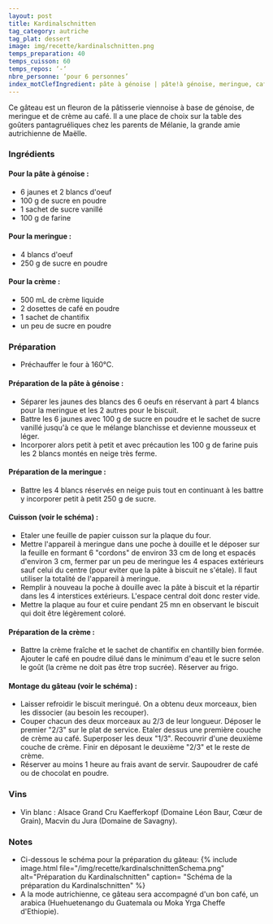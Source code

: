 ```yaml
---
layout: post
title: Kardinalschnitten
tag_category: autriche
tag_plat: dessert
image: img/recette/kardinalschnitten.png
temps_preparation: 40
temps_cuisson: 60
temps_repos: ‘-‘
nbre_personne: ‘pour 6 personnes’
index_motClefIngredient: pâte à génoise | pâte!à génoise, meringue, café
---
```

Ce gâteau est un fleuron de la pâtisserie viennoise à base de génoise, de meringue et de crème au café. Il a une place de choix sur la table des goûters pantagruéliques chez les parents de Mélanie, la grande amie autrichienne de Maëlle.

### Ingrédients
#### Pour la pâte à génoise :
* 6 jaunes et 2 blancs d'oeuf
* 100 g de sucre en poudre
* 1 sachet de sucre vanillé
* 100 g de farine

#### Pour la meringue :
* 4 blancs d'oeuf
* 250 g de sucre en poudre

#### Pour la crème :
* 500 mL de crème liquide
* 2 dosettes de café en poudre
* 1 sachet de chantifix
* un peu de sucre en poudre

### Préparation
* Préchauffer le four à 160°C.

#### Préparation de la pâte à génoise :
* Séparer les jaunes des blancs des 6 oeufs en réservant à part 4 blancs pour la meringue et les 2 autres pour le biscuit.
* Battre les 6 jaunes avec 100 g de sucre en poudre et le sachet de sucre vanillé jusqu'à ce que le mélange blanchisse et devienne mousseux et léger.
* Incorporer alors petit à petit et avec précaution les 100 g de farine puis les 2 blancs montés en neige très ferme.

#### Préparation de la meringue :
* Battre les 4 blancs réservés en neige puis tout en continuant à les battre y incorporer petit à petit 250 g de sucre.

#### Cuisson (voir le schéma) :
* Etaler une feuille de papier cuisson sur la plaque du four.
* Mettre l'appareil à meringue dans une poche à douille et le déposer sur la feuille en formant 6 "cordons" de environ 33 cm de long et espacés d'environ 3 cm, fermer par un peu de meringue les 4 espaces extérieurs sauf celui du centre (pour eviter que la pâte à biscuit ne s'étale). Il faut utiliser la totalité de l'appareil à meringue.
* Remplir à nouveau la poche à douille avec la pâte à biscuit et la répartir dans les 4 interstices extérieurs. L'espace central doit donc rester vide.
* Mettre la plaque au four et cuire pendant 25 mn en observant le biscuit qui doit être légèrement coloré.

#### Préparation de la crème :
* Battre la crème fraîche et le sachet de chantifix en chantilly bien formée. Ajouter le café en poudre dilué dans le minimum d'eau et le sucre selon le goût (la crème ne doit pas être trop sucrée). Réserver au frigo.

#### Montage du gâteau (voir le schéma) :
* Laisser refroidir le biscuit meringué. On a obtenu deux morceaux, bien les dissocier (au besoin les recouper).
* Couper chacun des deux morceaux au 2/3 de leur longueur. Déposer le premier "2/3" sur le plat de service. Etaler dessus une première couche de crème au café. Superposer les deux "1/3". Recouvrir d'une deuxième couche de crème. Finir en déposant le deuxième "2/3" et le reste de crème.
* Réserver au moins 1 heure au frais avant de servir. Saupoudrer de café ou de chocolat en poudre.

### Vins
* Vin blanc : Alsace Grand Cru Kaefferkopf (Domaine Léon Baur, Cœur de Grain), Macvin du Jura (Domaine de Savagny).  

### Notes
* Ci-dessous le schéma pour la préparation du gâteau: {% include image.html file="/img/recette/kardinalschnittenSchema.png" alt="Préparation du Kardinalschnitten" caption= "Schéma de la préparation du Kardinalschnitten" %}
* A la mode autrichienne, ce gâteau sera accompagné d'un bon café, un arabica (Huehuetenango du Guatemala ou Moka Yrga Cheffe d'Ethiopie).
